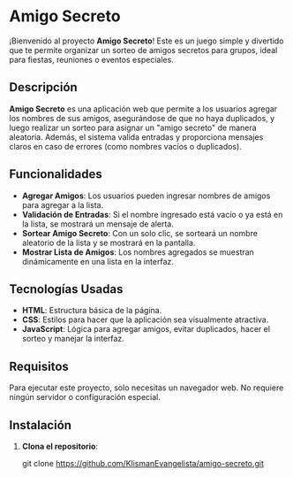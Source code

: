 # Amigo Secreto

¡Bienvenido al proyecto **Amigo Secreto**! Este es un juego simple y divertido que te permite organizar un sorteo de amigos secretos para grupos, ideal para fiestas, reuniones o eventos especiales.

## Descripción

**Amigo Secreto** es una aplicación web que permite a los usuarios agregar los nombres de sus amigos, asegurándose de que no haya duplicados, y luego realizar un sorteo para asignar un "amigo secreto" de manera aleatoria. Además, el sistema valida entradas y proporciona mensajes claros en caso de errores (como nombres vacíos o duplicados).

## Funcionalidades

- **Agregar Amigos**: Los usuarios pueden ingresar nombres de amigos para agregar a la lista.
- **Validación de Entradas**: Si el nombre ingresado está vacío o ya está en la lista, se mostrará un mensaje de alerta.
- **Sortear Amigo Secreto**: Con un solo clic, se sorteará un nombre aleatorio de la lista y se mostrará en la pantalla.
- **Mostrar Lista de Amigos**: Los nombres agregados se muestran dinámicamente en una lista en la interfaz.

## Tecnologías Usadas

- **HTML**: Estructura básica de la página.
- **CSS**: Estilos para hacer que la aplicación sea visualmente atractiva.
- **JavaScript**: Lógica para agregar amigos, evitar duplicados, hacer el sorteo y manejar la interfaz.

## Requisitos

Para ejecutar este proyecto, solo necesitas un navegador web. No requiere ningún servidor o configuración especial.

## Instalación

1. **Clona el repositorio**:

   git clone https://github.com/KlismanEvangelista/amigo-secreto.git
